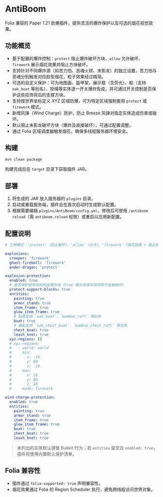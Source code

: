 # AntiBoom

Folia 兼容的 Paper 1.21 防爆插件，提供灵活的爆炸保护以及可选的烟花视觉效果。

## 功能概览

- 基于配置的爆炸控制：`protect` 阻止爆炸破坏方块、`allow` 允许破坏、`firework` 展示烟花效果并阻止方块破坏。
- 支持针对不同爆炸源（如苦力怕、恶魂火球、末影龙）的独立设置，苦力怕与恶魂分别触发对应脸型烟花，粒子效果经过精简。
- 可选的自定义保护：可为地图画、盔甲架、展示框（含荧光）、船（支持 `oak_boat` 等别名）、拴绳等实体逐一开关爆炸免疫，并可通过开关控制是否保护这些挂饰背后的支撑方块。
- 支持按世界坐标定义 XYZ 区域防爆，可为特定区域强制套用 `protect` 或 `firework` 模式。
- 新增风弹（Wind Charge）防护，防止 Breeze 风弹对指定实体造成伤害或破坏。
- 默认阻止末影龙破坏方块（爆炸及直接破坏），可通过配置调整。
- 通过 Folia 区域调度器触发烟花，确保多线程服务器环境安全。

## 构建

```powershell
mvn clean package
```

构建完成后在 `target` 目录下获取插件 JAR。

## 部署

1. 将生成的 JAR 放入服务器的 `plugins` 目录。
2. 启动或重载服务端，插件会在首次启动时生成默认配置。
3. 根据需要编辑 `plugins/AntiBoom/config.yml`，修改后可使用 `/antiboom reload`（需 `antiboom.reload` 权限）或重启以应用新配置。

## 配置说明

```yaml
# 三种模式：'protect'（阻止破坏）、'allow'（允许）、'firework'（烟花效果 + 阻止破坏）

explosions:
  creeper: 'firework'
  ghast-fireball: 'firework'
  ender-dragon: 'protect'

explosion-protection:
  enabled: true
  # 是否保护挂饰背后的支撑方块（true 表示支撑方块同样不会被破坏）
  protect-support-blocks: true
  entities:
    painting: true
    armor_stand: true
    item_frame: true
    glow_item_frame: true
    # 船类支持 `oak_boat`、`bamboo_raft` 等别名
    boat: true
    # 箱船支持 `oak_chest_boat`、`bamboo_chest_raft` 等别名
    chest_boat: true
    leash_knot: true
  xyz-regions: []
  # xyz-regions:
  #   - world: world
  #     min:
  #       x: -16
  #       y: 60
  #       z: -16
  #     max:
  #       x: 16
  #       y: 80
  #       z: 16
  #     mode: firework

wind-charge-protection:
  enabled: true
  entities:
    painting: true
    armor_stand: true
    item_frame: true
    glow_item_frame: true
    boat: true
    chest_boat: true
    leash_knot: true
```

> 未列出的实体默认遵循 Bukkit 行为；若 `entities` 留空且 `enabled: true`，插件将使用内置默认保护清单。

## Folia 兼容性

- 插件通过 `folia-supported: true` 声明兼容性。
- 烟花效果通过 Folia 的 Region Scheduler 执行，避免跨线程访问世界对象。
